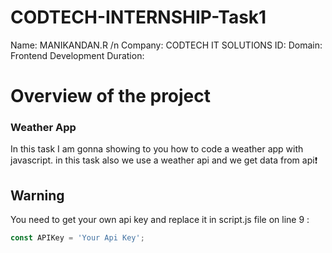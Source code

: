 # CODTECH-INTERNSHIP-Task1

Name: MANIKANDAN.R /n
Company: CODTECH IT SOLUTIONS
ID:
Domain: Frontend Development
Duration: 

# Overview of the project

### Weather App
In this task  I am gonna showing to you how to code a weather app with javascript. in this task also we use a weather api and we get data from api❗️

## Warning
You need to get your own api key and replace it in script.js file on line 9 :

```javascript
const APIKey = 'Your Api Key';
